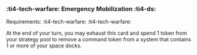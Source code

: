 ### :ti4-tech-warfare: **Emergency Mobilization** :ti4-ds:

Requirements: :ti4-tech-warfare: :ti4-tech-warfare:

At the end of your turn, you may exhaust this card and spend 1 token from your strategy pool to remove a command token from a system that contains 1 or more of your space docks.
